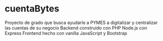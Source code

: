 # cuentaBytes
Proyecto de grado que busca ayudarle a PYMES a digitalizar y centralizar las cuentas de su negocio
Backend construido con PHP Node.js con Express
Frontend hecho con vanilla JavaScript y Bootstrap 
